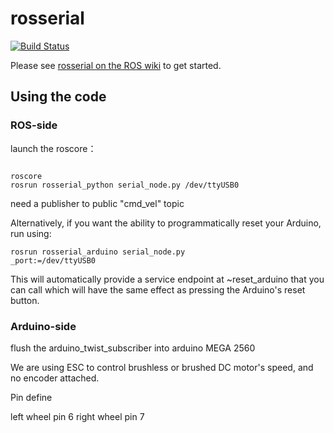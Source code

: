 # rosserial

[![Build Status](https://travis-ci.org/ros-drivers/rosserial.svg?branch=melodic-devel)](https://travis-ci.org/ros-drivers/rosserial)

Please see [rosserial on the ROS wiki](http://wiki.ros.org/rosserial) to get started.

## Using the code
### ROS-side
launch the roscore：

<code>
roscore
rosrun rosserial_python serial_node.py /dev/ttyUSB0
</code>

need a publisher to public "cmd_vel" topic

Alternatively, if you want the ability to programmatically reset your Arduino, run using:

<code>rosrun rosserial_arduino serial_node.py _port:=/dev/ttyUSB0</code>

This will automatically provide a service endpoint at ~reset_arduino that you can call which will have the same effect as pressing the Arduino's reset button.

### Arduino-side
flush the arduino_twist_subscriber into arduino MEGA 2560

We are using ESC to control brushless or brushed DC motor's speed, and no encoder attached.

Pin define

left wheel pin 6
right wheel pin 7

